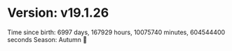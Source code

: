 # Version: v19.1.26
Time since birth: 6997 days, 167929 hours, 10075740 minutes, 604544400 seconds
Season: Autumn 🍁
